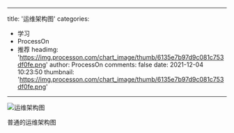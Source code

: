 
---
title: '运维架构图'
categories: 
 - 学习
 - ProcessOn
 - 推荐
headimg: 'https://img.processon.com/chart_image/thumb/6135e7b97d9c081c753df0fe.png'
author: ProcessOn
comments: false
date: 2021-12-04 10:23:50
thumbnail: 'https://img.processon.com/chart_image/thumb/6135e7b97d9c081c753df0fe.png'
---

<div>   
<img class="thumb" alt="运维架构图" src="https://img.processon.com/chart_image/thumb/6135e7b97d9c081c753df0fe.png" referrerpolicy="no-referrer">
<p>普通的运维架构图</p>  
</div>
            